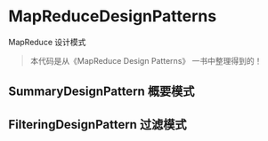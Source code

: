 # MapReduceDesignPatterns
MapReduce 设计模式

> 本代码是从《MapReduce Design Patterns》 一书中整理得到的！

## SummaryDesignPattern 概要模式
## FilteringDesignPattern 过滤模式